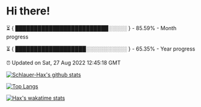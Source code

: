 # Hi there!

⏳ { █████████████████████████░░░░░ } - 85.59% - Month progress

⏳ { ███████████████████░░░░░░░░░░░ } - 65.35% - Year progress

⏰ Updated on Sat, 27 Aug 2022 12:45:18 GMT


[![Schlauer-Hax's github stats](https://github-readme-stats.vercel.app/api?username=Schlauer-Hax&show_icons=true&theme=dark&count_private=true)](https://github.com/Schlauer-Hax)


[![Top Langs](https://github-readme-stats.vercel.app/api/top-langs/?username=Schlauer-Hax&layout=compact&theme=dark)](https://github.com/Schlauer-Hax?tab=repositories)


[![Hax's wakatime stats](https://github-readme-stats.vercel.app/api/wakatime?username=Hax&theme=dark)](https://wakatime.com/@Hax)

